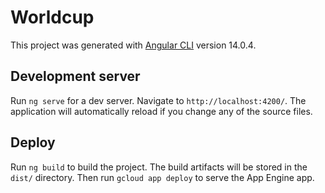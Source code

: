 # Worldcup

This project was generated with [Angular CLI](https://github.com/angular/angular-cli) version 14.0.4.

## Development server

Run `ng serve` for a dev server. Navigate to `http://localhost:4200/`. The application will automatically reload if you change any of the source files.

## Deploy

Run `ng build` to build the project. The build artifacts will be stored in the `dist/` directory. Then run `gcloud app deploy` to serve the App Engine app.
